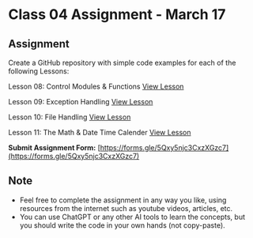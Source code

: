 # Class 04 Assignment - March 17

## Assignment

Create a GitHub repository with simple code examples for each of the following Lessons:

Lesson 08: Control Modules & Functions [View Lesson](https://github.com/panaversity/learn-modern-ai-python/tree/main/00_python_colab/08_modules_functions)

Lesson 09: Exception Handling [View Lesson](https://github.com/panaversity/learn-modern-ai-python/tree/main/00_python_colab/09_exception_handling)

Lesson 10: File Handling [View Lesson](https://github.com/panaversity/learn-modern-ai-python/tree/main/00_python_colab/10_file_handling)

Lesson 11: The Math & Date Time Calender [View Lesson](https://github.com/panaversity/learn-modern-ai-python/tree/main/00_python_colab/11_math_datetime)

**Submit Assignment Form:** [https://forms.gle/5Qxy5njc3CxzXGzc7](https://forms.gle/5Qxy5njc3CxzXGzc7)

## Note

- Feel free to complete the assignment in any way you like, using resources from the internet such as youtube videos, articles, etc.
- You can use ChatGPT or any other AI tools to learn the concepts, but you should write the code in your own hands (not copy-paste).
